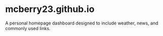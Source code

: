 # mcberry23.github.io
A personal homepage dashboard designed to include weather, news, and commonly used links.
